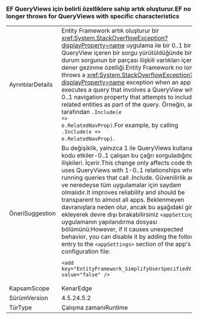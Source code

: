 ### <a name="ef-no-longer-throws-for-queryviews-with-specific-characteristics"></a><span data-ttu-id="48803-101">EF QueryViews için belirli özelliklere sahip artık oluşturur.</span><span class="sxs-lookup"><span data-stu-id="48803-101">EF no longer throws for QueryViews with specific characteristics</span></span>

|   |   |
|---|---|
|<span data-ttu-id="48803-102">Ayrıntılar</span><span class="sxs-lookup"><span data-stu-id="48803-102">Details</span></span>|<span data-ttu-id="48803-103">Entity Framework artık oluşturur bir <xref:System.StackOverflowException?displayProperty=name> uygulama ile bir 0..1 bir QueryView içeren bir sorgu yürütüldüğünde bir özel durum sorgunun bir parçası ilişkili varlıkları içermesi dener gezinme özelliği.</span><span class="sxs-lookup"><span data-stu-id="48803-103">Entity Framework no longer throws a <xref:System.StackOverflowException?displayProperty=name> exception when an app executes a query that involves a QueryView with a 0..1 navigation property that attempts to include the related entities as part of the query.</span></span> <span data-ttu-id="48803-104">Örneğin, arama tarafından <code>.Include(e =&gt; e.RelatedNavProp)</code>.</span><span class="sxs-lookup"><span data-stu-id="48803-104">For example, by calling <code>.Include(e =&gt; e.RelatedNavProp)</code>.</span></span>|
|<span data-ttu-id="48803-105">Öneri</span><span class="sxs-lookup"><span data-stu-id="48803-105">Suggestion</span></span>|<span data-ttu-id="48803-106">Bu değişiklik, yalnızca 1 ile QueryViews kullanan kodu etkiler-0..1 çalışan bu çağrı sorguladığında ilişkileri. İçerir.</span><span class="sxs-lookup"><span data-stu-id="48803-106">This change only affects code that uses QueryViews with 1-0..1 relationships when running queries that call .Include.</span></span> <span data-ttu-id="48803-107">Güvenilirlik artar ve neredeyse tüm uygulamalar için saydam olmalıdır.</span><span class="sxs-lookup"><span data-stu-id="48803-107">It improves reliability and should be transparent to almost all apps.</span></span> <span data-ttu-id="48803-108">Beklenmeyen davranışlara neden olur, ancak bu aşağıdaki girişe ekleyerek devre dışı bırakabilirsiniz <code>&lt;appSettings&gt;</code> uygulamanın yapılandırma dosyası bölümünü:</span><span class="sxs-lookup"><span data-stu-id="48803-108">However, if it causes unexpected behavior, you can disable it by adding the following entry to the <code>&lt;appSettings&gt;</code> section of the app's configuration file:</span></span><pre><code class="lang-xml">&lt;add key=&quot;EntityFramework_SimplifyUserSpecifiedViews&quot; value=&quot;false&quot; /&gt;&#13;&#10;</code></pre>|
|<span data-ttu-id="48803-109">Kapsam</span><span class="sxs-lookup"><span data-stu-id="48803-109">Scope</span></span>|<span data-ttu-id="48803-110">Kenar</span><span class="sxs-lookup"><span data-stu-id="48803-110">Edge</span></span>|
|<span data-ttu-id="48803-111">Sürüm</span><span class="sxs-lookup"><span data-stu-id="48803-111">Version</span></span>|<span data-ttu-id="48803-112">4.5.2</span><span class="sxs-lookup"><span data-stu-id="48803-112">4.5.2</span></span>|
|<span data-ttu-id="48803-113">Tür</span><span class="sxs-lookup"><span data-stu-id="48803-113">Type</span></span>|<span data-ttu-id="48803-114">Çalışma zamanı</span><span class="sxs-lookup"><span data-stu-id="48803-114">Runtime</span></span>|

